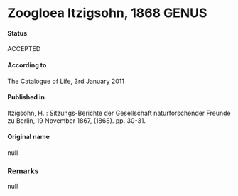 Zoogloea Itzigsohn, 1868 GENUS
=======

#### Status
ACCEPTED

#### According to
The Catalogue of Life, 3rd January 2011

#### Published in
Itzigsohn, H. : Sitzungs-Berichte der Gesellschaft naturforschender Freunde zu Berlin, 19 November 1867, (1868). pp. 30-31.

#### Original name
null

### Remarks
null